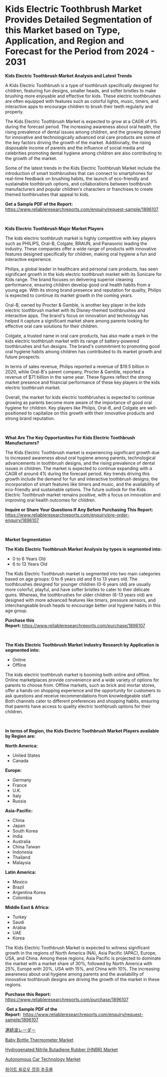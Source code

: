 <p><h1>Kids Electric Toothbrush Market Provides Detailed Segmentation of this Market based on Type, Application, and Region and Forecast for the Period from 2024 - 2031</h1></p><p><strong>Kids Electric Toothbrush Market Analysis and Latest Trends</strong></p>
<p><p>A Kids Electric Toothbrush is a type of toothbrush specifically designed for children, featuring fun designs, smaller heads, and softer bristles to make brushing more enjoyable and effective for kids. These electric toothbrushes are often equipped with features such as colorful lights, music, timers, and interactive apps to encourage children to brush their teeth regularly and properly.</p><p>The Kids Electric Toothbrush Market is expected to grow at a CAGR of 9% during the forecast period. The increasing awareness about oral health, the rising prevalence of dental issues among children, and the growing demand for innovative and technologically advanced oral care products are some of the key factors driving the growth of the market. Additionally, the rising disposable income of parents and the influence of social media and celebrities promoting dental hygiene among children are also contributing to the growth of the market.</p><p>Some of the latest trends in the Kids Electric Toothbrush Market include the introduction of smart toothbrushes that can connect to smartphones for real-time feedback on brushing habits, the launch of eco-friendly and sustainable toothbrush options, and collaborations between toothbrush manufacturers and popular children's characters or franchises to create themed toothbrushes that appeal to kids.</p></p>
<p><strong>Get a Sample PDF of the Report:&nbsp;</strong> <a href="https://www.reliableresearchreports.com/enquiry/request-sample/1896107">https://www.reliableresearchreports.com/enquiry/request-sample/1896107</a></p>
<p>&nbsp;</p>
<p><strong>Kids Electric Toothbrush Major Market Players</strong></p>
<p><p>The kids electric toothbrush market is highly competitive with key players such as PHILIPS, Oral-B, Colgate, BRAUN, and Panasonic leading the industry. These companies offer a wide range of products with innovative features designed specifically for children, making oral hygiene a fun and interactive experience.</p><p>Philips, a global leader in healthcare and personal care products, has seen significant growth in the kids electric toothbrush market with its Sonicare for Kids range. The brand focuses on delivering superior cleaning performance, ensuring children develop good oral health habits from a young age. With its strong brand presence and reputation for quality, Philips is expected to continue its market growth in the coming years.</p><p>Oral-B, owned by Procter & Gamble, is another key player in the kids electric toothbrush market with its Disney-themed toothbrushes and interactive apps. The brand's focus on innovation and technology has helped it capture a significant market share among parents looking for effective oral care solutions for their children.</p><p>Colgate, a trusted name in oral care products, has also made a mark in the kids electric toothbrush market with its range of battery-powered toothbrushes and fun designs. The brand's commitment to promoting good oral hygiene habits among children has contributed to its market growth and future prospects.</p><p>In terms of sales revenue, Philips reported a revenue of $19.5 billion in 2020, while Oral-B's parent company, Procter & Gamble, reported a revenue of $71 billion in the same year. These figures reflect the strong market presence and financial performance of these key players in the kids electric toothbrush market.</p><p>Overall, the market for kids electric toothbrushes is expected to continue growing as parents become more aware of the importance of good oral hygiene for children. Key players like Philips, Oral-B, and Colgate are well-positioned to capitalize on this growth with their innovative products and strong brand reputation.</p></p>
<p>&nbsp;</p>
<p><strong>What Are The Key Opportunities For Kids Electric Toothbrush Manufacturers?</strong></p>
<p><p>The Kids Electric Toothbrush market is experiencing significant growth due to increased awareness about oral hygiene among parents, technological advancements in toothbrush designs, and the rising prevalence of dental issues in children. The market is expected to continue expanding with a CAGR of around 4% during the forecast period. Key trends driving this growth include the demand for fun and interactive toothbrush designs, the incorporation of smart features like timers and music, and the availability of eco-friendly and sustainable options. The future outlook for the Kids Electric Toothbrush market remains positive, with a focus on innovation and improving oral health outcomes for children.</p></p>
<p><strong>Inquire or Share Your Questions If Any Before Purchasing This Report:</strong> <a href="https://www.reliableresearchreports.com/enquiry/pre-order-enquiry/1896107">https://www.reliableresearchreports.com/enquiry/pre-order-enquiry/1896107</a></p>
<p>&nbsp;</p>
<p><strong>Market Segmentation</strong></p>
<p><strong>The Kids Electric Toothbrush Market Analysis by types is segmented into:</strong></p>
<p><ul><li>0 to 6 Years Old</li><li>6 to 13 Years Old</li></ul></p>
<p><p>The Kids Electric Toothbrush market is segmented into two main categories based on age groups: 0 to 6 years old and 6 to 13 years old. The toothbrushes designed for younger children (0-6 years old) are usually more colorful, playful, and have softer bristles to cater to their delicate gums. Whereas, the toothbrushes for older children (6-13 years old) are designed with more advanced features like timers, pressure sensors, and interchangeable brush heads to encourage better oral hygiene habits in this age group.</p></p>
<p><strong>Purchase this Report:&nbsp;</strong><a href="https://www.reliableresearchreports.com/purchase/1896107">https://www.reliableresearchreports.com/purchase/1896107</a></p>
<p>&nbsp;</p>
<p><strong>The Kids Electric Toothbrush Market Industry Research by Application is segmented into:</strong></p>
<p><ul><li>Online</li><li>Offline</li></ul></p>
<p><p>The kids electric toothbrush market is booming both online and offline. Online marketplaces provide convenience and a wide variety of options for parents to choose from. Offline markets, such as brick and mortar stores, offer a hands-on shopping experience and the opportunity for customers to ask questions and receive recommendations from knowledgeable staff. Both channels cater to different preferences and shopping habits, ensuring that parents have access to quality electric toothbrush options for their children.</p></p>
<p>&nbsp;</p>
<p><strong>In terms of Region, the Kids Electric Toothbrush Market Players available by Region are:</strong></p>
<p>
    <p> <strong> North America: </strong>
        <ul>
            <li>United States</li>
            <li>Canada</li>
        </ul>
        </p> 
    <p> <strong> Europe: </strong>
        <ul>
            <li>Germany</li>
            <li>France</li>
            <li>U.K.</li>
            <li>Italy</li>
            <li>Russia</li>
        </ul>
        </p> 
    <p> <strong> Asia-Pacific: </strong>
        <ul>
            <li>China</li>
            <li>Japan</li>
            <li>South Korea</li>
            <li>India</li>
            <li>Australia</li>
            <li>China Taiwan</li>
            <li>Indonesia</li>
            <li>Thailand</li>
            <li>Malaysia</li>
        </ul>
        </p> 
    <p> <strong> Latin America: </strong>
        <ul>
            <li>Mexico</li>
            <li>Brazil</li>
            <li>Argentina Korea</li>
            <li>Colombia</li>
        </ul>
        </p> 
    <p> <strong> Middle East & Africa: </strong>
        <ul>
            <li>Turkey</li>
            <li>Saudi</li>
            <li>Arabia</li>
            <li>UAE</li>
            <li>Korea</li>
        </ul>
    </p>
    </p>
<p><p>The Kids Electric Toothbrush Market is expected to witness significant growth in the regions of North America (NA), Asia Pacific (APAC), Europe, USA, and China. Among these regions, Asia Pacific is projected to dominate the market with a market share of 30%, followed by North America with 25%, Europe with 20%, USA with 15%, and China with 10%. The increasing awareness about oral hygiene among parents and the availability of innovative toothbrush designs are driving the growth of the market in these regions.</p></p>
<p><strong>Purchase this Report: </strong><a href="https://www.reliableresearchreports.com/purchase/1896107">https://www.reliableresearchreports.com/purchase/1896107</a></p>
<p>&nbsp;<strong>Get a Sample PDF of the Report:&nbsp;&nbsp;</strong><a href="https://www.reliableresearchreports.com/enquiry/request-sample/1896107">https://www.reliableresearchreports.com/enquiry/request-sample/1896107</a></p>
<p><strong></strong></p>
<p><p><a href="https://medium.com/@leilaniwyman2021/%E9%80%A3%E7%B6%9A%E6%B3%A2%E3%83%AC%E3%83%BC%E3%83%80%E3%83%BC%E5%B8%82%E5%A0%B4%E3%81%AE%E3%83%A1%E3%83%88%E3%83%AA%E3%82%AF%E3%82%B9%E3%82%92%E8%A7%A3%E8%AA%AD%E3%81%99%E3%82%8B-%E5%B8%82%E5%A0%B4%E3%82%B7%E3%82%A7%E3%82%A2-%E3%83%88%E3%83%AC%E3%83%B3%E3%83%89-%E6%88%90%E9%95%B7%E3%83%91%E3%82%BF%E3%83%BC%E3%83%B3-2a6e446fb2b9">連続波レーダー</a></p><p><a href="https://github.com/danielneavesallisons03mba/Market-Research-Report-List-1/blob/main/baby-bottle-thermometer-market.md">Baby Bottle Thermometer Market</a></p><p><a href="https://glittery-fuchsia-86a.notion.site/Hydrogenated-Nitrile-Butadiene-Rubber-HNBR-Market-Insights-Market-Players-and-Forecast-Till-2031-af879c7027214e1ea2c887c05cdfe917">Hydrogenated Nitrile Butadiene Rubber (HNBR) Market</a></p><p><a href="https://view.publitas.com/reportprime-1/autonomous-car-technology-market-provides-a-comprehensive-analysis-including-a-macro-overview-of-the-market-as-well-as-micro-details-such-as-market-size-and-competitive-landscape/">Autonomous Car Technology Market</a></p><p><a href="https://medium.com/@airanohannonzb68e5pb53oc1/%ED%99%94%EC%9D%B4%ED%8A%B8-%EC%9C%8C%EB%A1%9C%EC%9A%B0-%EB%B0%95-%EC%B6%94%EC%B6%9C%EB%AC%BC-%EC%8B%9C%EC%9E%A5-%EB%B6%84%EC%84%9D-%EA%B7%B8%EC%9D%98-cagr-%EC%8B%9C%EC%9E%A5-%EC%84%B8%EB%B6%84-%EB%B0%8F-%EC%84%B8%EA%B3%84-%EC%82%B0%EC%97%85-%EA%B0%9C%EC%9A%94-1ff6aa5d809b">화이트 윌로우 껍질 추출물</a></p></p>
